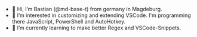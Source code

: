- 👋 Hi, I’m Bastian (@md-base-t) from germany in Magdeburg.
- 👀 I’m interested in customizing and extending VSCode. I'm programming there JavaScript, PowerShell and AutoHotkey.
- 🌱 I’m currently learning to make better Regex and VSCode-Snippets.
<!---
md-base-t/md-base-t is a ✨ special ✨ repository because its `README.md` (this file) appears on your GitHub profile.
You can click the Preview link to take a look at your changes.
--->
